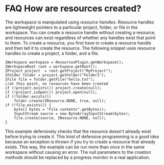 

FAQ How are resources created?
==============================

The workspace is manipulated using _resource handles_. Resource handles are lightweight pointers to a particular project, folder, or file in the workspace. You can create a resource handle without creating a resource, and resources can exist regardless of whether any handles exist that point to them. To create a resource, you first have to create a resource handle and then tell it to create the resource. The following snippet uses resource handles to create a project, a folder, and a file.

    IWorkspace workspace = ResourcesPlugin.getWorkspace();
    IWorkspaceRoot root = workspace.getRoot();
    IProject project  = root.getProject("MyProject");
    IFolder folder = project.getFolder("Folder1");
    IFile file = folder.getFile("hello.txt");
    //at this point, no resources have been created
    if (!project.exists()) project.create(null);
    if (!project.isOpen()) project.open(null);
    if (!folder.exists()) 
        folder.create(IResource.NONE, true, null);
    if (!file.exists()) {
        byte[] bytes = "File contents".getBytes();
        InputStream source = new ByteArrayInputStream(bytes);
        file.create(source, IResource.NONE, null);
    }

This example defensively checks that the resource doesn't already exist before trying to create it. This kind of defensive programming is a good idea because an exception is thrown if you try to create a resource that already exists. This way, the example can be run more than once in the same workspace without causing an error. The null parameters to the creation methods should be replaced by a progress monitor in a real application.


